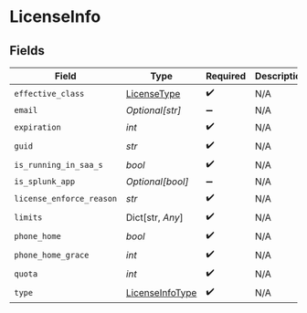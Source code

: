 # LicenseInfo


## Fields

| Field                                                     | Type                                                      | Required                                                  | Description                                               |
| --------------------------------------------------------- | --------------------------------------------------------- | --------------------------------------------------------- | --------------------------------------------------------- |
| `effective_class`                                         | [LicenseType](../../models/shared/licensetype.md)         | :heavy_check_mark:                                        | N/A                                                       |
| `email`                                                   | *Optional[str]*                                           | :heavy_minus_sign:                                        | N/A                                                       |
| `expiration`                                              | *int*                                                     | :heavy_check_mark:                                        | N/A                                                       |
| `guid`                                                    | *str*                                                     | :heavy_check_mark:                                        | N/A                                                       |
| `is_running_in_saa_s`                                     | *bool*                                                    | :heavy_check_mark:                                        | N/A                                                       |
| `is_splunk_app`                                           | *Optional[bool]*                                          | :heavy_minus_sign:                                        | N/A                                                       |
| `license_enforce_reason`                                  | *str*                                                     | :heavy_check_mark:                                        | N/A                                                       |
| `limits`                                                  | Dict[str, *Any*]                                          | :heavy_check_mark:                                        | N/A                                                       |
| `phone_home`                                              | *bool*                                                    | :heavy_check_mark:                                        | N/A                                                       |
| `phone_home_grace`                                        | *int*                                                     | :heavy_check_mark:                                        | N/A                                                       |
| `quota`                                                   | *int*                                                     | :heavy_check_mark:                                        | N/A                                                       |
| `type`                                                    | [LicenseInfoType](../../models/shared/licenseinfotype.md) | :heavy_check_mark:                                        | N/A                                                       |